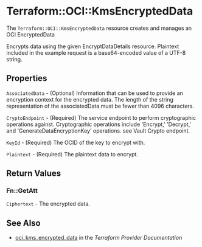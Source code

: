 # Terraform::OCI::KmsEncryptedData

The `Terraform::OCI::KmsEncryptedData` resource creates and manages an OCI EncryptedData

Encrypts data using the given EncryptDataDetails resource. 
Plaintext included in the example request is a base64-encoded value 
of a UTF-8 string.

## Properties

`AssociatedData` - (Optional) Information that can be used to provide an encryption context for the encrypted data. The length of the string representation of the associatedData must be fewer than 4096 characters.

`CryptoEndpoint` - (Required) The service endpoint to perform cryptographic operations against. Cryptographic operations include 'Encrypt,' 'Decrypt,' and 'GenerateDataEncryptionKey' operations. see Vault Crypto endpoint.

`KeyId` - (Required) The OCID of the key to encrypt with.

`Plaintext` - (Required) The plaintext data to encrypt.


## Return Values

### Fn::GetAtt

`Ciphertext` - The encrypted data.

## See Also

* [oci_kms_encrypted_data](https://www.terraform.io/docs/providers/oci/r/kms_encrypted_data.html) in the _Terraform Provider Documentation_